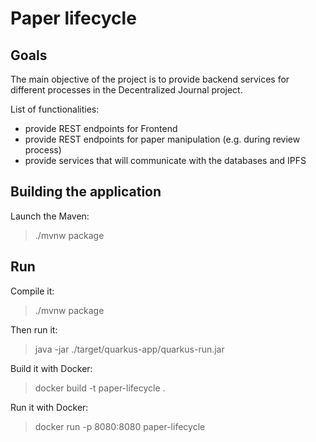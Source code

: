 # Paper lifecycle

## Goals

The main objective of the project is to provide backend services for different processes in the Decentralized Journal project.

List of functionalities:
* provide REST endpoints for Frontend
* provide REST endpoints for paper manipulation (e.g. during review process)
* provide services that will communicate with the databases and IPFS

## Building the application

Launch the Maven:

> ./mvnw package

## Run 

Compile it:

> ./mvnw package

Then run it:

> java -jar ./target/quarkus-app/quarkus-run.jar

Build it with Docker:

> docker build -t paper-lifecycle .

Run it with Docker:

> docker run -p 8080:8080 paper-lifecycle